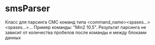 # smsParser
Класс для парсинга СМС команд типа <command_name><spases...><data1><spases...><data2>... 
Пример команды: "Min2 10.5".
Результат парсинга не зависит от количества пробелов после команды и между блоками данных
